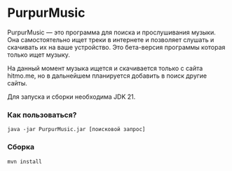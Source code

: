 # PurpurMusic
PurpurMusic — это программа для поиска и прослушивания музыки. Она самостоятельно ищет треки в интернете и позволяет слушать и скачивать их на ваше устройство. Это бета-версия программы которая только ищет музыку.

На данный момент музыка ищется и скачивается только с сайта hitmo.me, но в дальнейшем планируется добавить в поиск другие сайты.

Для запуска и сборки необходима JDK 21.

### Как пользоваться?
```
java -jar PurpurMusic.jar [поисковой запрос]
```

### Сборка
```
mvn install
```